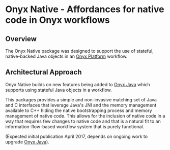 # Onyx Native - Affordances for native code in Onyx workflows

## Overview

The Onyx Native package was designed to support the use of stateful,
native-backed Java objects in an [Onyx Platform](http://onyxplatform.org) workflow.

## Architectural Approach

Onyx Native builds on new features being added to [Onyx Java](http://github.com/onyx-platform/onyx-java) which supports using stateful Java objects in a workflow.

This packages provides a simple and non-invasive matching set of Java and C 
interfaces that leverage Java's JNI and the memory management available to C++
hiding the native bootstrapping process and memory management of native code. 
This allows for the inclusion of native code in a way that requires few changes 
to native code and that is a natural fit to an information-flow-based workflow 
system that is purely functional.


(Expected initial publication April 2017, depends on ongoing work to upgrade 
 [Onyx Java](http://github.com/onyx-platform/onyx-java)).







